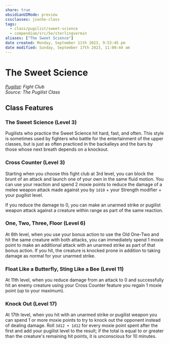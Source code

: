 ```yaml
---
share: true
obsidianUIMode: preview
cssclasses: json5e-class
tags:
  - class/pugilist/sweet-science
  - compendium/src/5e/sterlingvermin
aliases: ["The Sweet Science"]
date created: Monday, September 11th 2023, 9:53:45 pm
date modified: Sunday, September 17th 2023, 11:00:44 am
---
```

# The Sweet Science

*[Pugilist](./pugilist-sterlingvermin.md#): Fight Club*  
*Source: The Pugilist Class*  

## Class Features

### The Sweet Science (Level 3)

Pugilists who practice the Sweet Science hit hard, fast, and often. This style is sometimes used by fighters who battle for the entertainment of the upper classes, but is just as often practiced in the backalleys and the bars by those whose next breath depends on a knockout.

### Cross Counter (Level 3)

Starting when you choose this fight club at 3rd level, you can block the brunt of an attack and launch one of your own in the same fluid motion. You can use your reaction and spend 2 moxie points to reduce the damage of a melee weapon attack made against you by `1d10` + your Strength modifier + your pugilist level.

If you reduce the damage to 0, you can make an unarmed strike or pugilist weapon attack against a creature within range as part of the same reaction.

### One, Two, Three, Floor (Level 6)

At 6th level, when you use your bonus action to use the Old One-Two and hit the same creature with both attacks, you can immediately spend 1 moxie point to make an additional attack with an unarmed strike as part of that bonus action. If you hit, the creature is knocked prone in addition to taking damage as normal for your unarmed strike.

### Float Like a Butterfly, Sting Like a Bee (Level 11)

At 11th level, when you reduce damage from an attack to 0 and successfully hit an enemy creature using your Cross Counter feature you regain 1 moxie point (up to your maximum).

### Knock Out (Level 17)

At 17th level, when you hit with an unarmed strike or pugilist weapon you can spend 1 or more moxie points to try to knock out the opponent instead of dealing damage. Roll `3d12 + 1d12` for every moxie point spent after the first and add your pugilist level to the result; if the total is equal to or greater than the creature's remaining hit points, it is unconscious for 10 minutes.